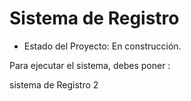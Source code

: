 <h1>Sistema de Registro </h1>

- Estado del Proyecto: En construcción.

Para ejecutar el sistema, debes poner :

sistema de Registro 2 
